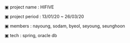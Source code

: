 ▣ project name : HIFIVE

▣ project period : 13/01/20 ~ 26/03/20

▣ members : nayoung, sodam, byeol, seyoung, seunghoon

▣ tech : spring, oracle db
